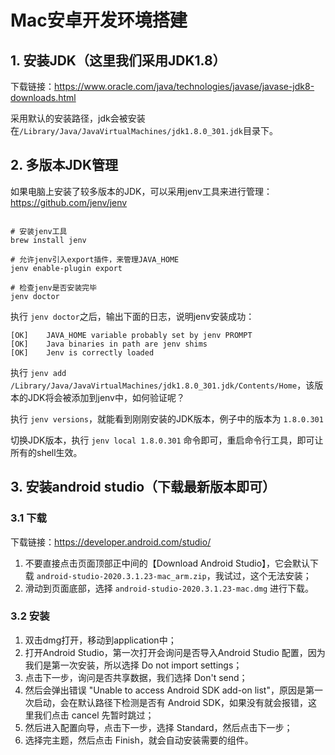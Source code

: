 # Mac安卓开发环境搭建

## 1. 安装JDK（这里我们采用JDK1.8）

下载链接：https://www.oracle.com/java/technologies/javase/javase-jdk8-downloads.html

采用默认的安装路径，jdk会被安装在`/Library/Java/JavaVirtualMachines/jdk1.8.0_301.jdk`目录下。

## 2. 多版本JDK管理


如果电脑上安装了较多版本的JDK，可以采用jenv工具来进行管理：https://github.com/jenv/jenv

```shell

# 安装jenv工具
brew install jenv

# 允许jenv引入export插件，来管理JAVA_HOME
jenv enable-plugin export

# 检查jenv是否安装完毕
jenv doctor

```

执行 `jenv doctor`之后，输出下面的日志，说明jenv安装成功：

```
[OK]	JAVA_HOME variable probably set by jenv PROMPT
[OK]	Java binaries in path are jenv shims
[OK]	Jenv is correctly loaded
```

执行 `jenv add /Library/Java/JavaVirtualMachines/jdk1.8.0_301.jdk/Contents/Home`，该版本的JDK将会被添加到jenv中，如何验证呢？

执行 `jenv versions`，就能看到刚刚安装的JDK版本，例子中的版本为 `1.8.0.301`

切换JDK版本，执行 `jenv local 1.8.0.301` 命令即可，重启命令行工具，即可让所有的shell生效。



## 3. 安装android studio（下载最新版本即可）

### 3.1 下载

下载链接：https://developer.android.com/studio/

1. 不要直接点击页面顶部正中间的【Download Android Studio】，它会默认下载 `android-studio-2020.3.1.23-mac_arm.zip`，我试过，这个无法安装；
2. 滑动到页面底部，选择 `android-studio-2020.3.1.23-mac.dmg` 进行下载。

### 3.2 安装

1. 双击dmg打开，移动到application中；
2. 打开Android Studio，第一次打开会询问是否导入Android Studio 配置，因为我们是第一次安装，所以选择 Do not import settings；
3. 点击下一步，询问是否共享数据，我们选择 Don't send；
4. 然后会弹出错误 "Unable to access Android SDK add-on list"，原因是第一次启动，会在默认路径下检测是否有 Android SDK，如果没有就会报错，这里我们点击 cancel 先暂时跳过；
5. 然后进入配置向导，点击下一步，选择 Standard，然后点击下一步；
6. 选择完主题，然后点击 Finish，就会自动安装需要的组件。





